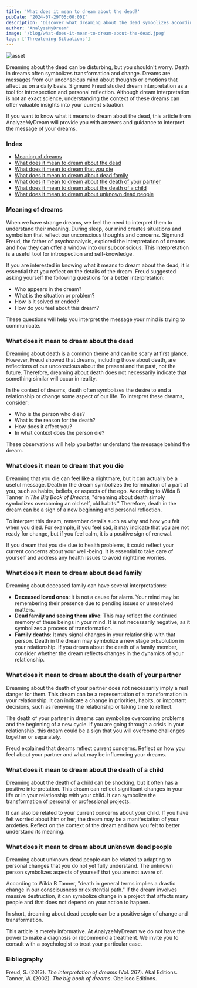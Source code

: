 ```yaml
---
title: 'What does it mean to dream about the dead?'
pubDate: '2024-07-29T05:00:00Z'
description: 'Discover what dreaming about the dead symbolizes according to psychology and psychoanalysis. Learn to interpret these dreams and how they can reflect personal transformations.'
author: 'AnalyzeMyDream'
image: '/blog/what-does-it-mean-to-dream-about-the-dead.jpeg'
tags: ['Threatening Situations']
---
```


![asset](/blog/what-does-it-mean-to-dream-about-the-dead.jpeg)

Dreaming about the dead can be disturbing, but you shouldn't worry. Death in dreams often symbolizes transformation and change. Dreams are messages from our unconscious mind about thoughts or emotions that affect us on a daily basis. Sigmund Freud studied dream interpretation as a tool for introspection and personal reflection. Although dream interpretation is not an exact science, understanding the context of these dreams can offer valuable insights into your current situation.

If you want to know what it means to dream about the dead, this article from AnalyzeMyDream will provide you with answers and guidance to interpret the message of your dreams.

### Index

- [Meaning of dreams](#meaning-of-dreams)
- [What does it mean to dream about the dead](#what-does-it-mean-to-dream-about-the-dead)
- [What does it mean to dream that you die](#what-does-it-mean-to-dream-that-you-die)
- [What does it mean to dream about dead family](#what-does-it-mean-to-dream-about-dead-family)
- [What does it mean to dream about the death of your partner](#what-does-it-mean-to-dream-about-the-death-of-your-partner)
- [What does it mean to dream about the death of a child](#what-does-it-mean-to-dream-about-the-death-of-a-child)
- [What does it mean to dream about unknown dead people](#what-does-it-mean-to-dream-about-unknown-dead-people)

### Meaning of dreams

When we have strange dreams, we feel the need to interpret them to understand their meaning. During sleep, our mind creates situations and symbolism that reflect our unconscious thoughts and concerns. Sigmund Freud, the father of psychoanalysis, explored the interpretation of dreams and how they can offer a window into our subconscious. This interpretation is a useful tool for introspection and self-knowledge.

If you are interested in knowing what it means to dream about the dead, it is essential that you reflect on the details of the dream. Freud suggested asking yourself the following questions for a better interpretation:

- Who appears in the dream?
- What is the situation or problem?
- How is it solved or ended?
- How do you feel about this dream?

These questions will help you interpret the message your mind is trying to communicate.

### What does it mean to dream about the dead

Dreaming about death is a common theme and can be scary at first glance. However, Freud showed that dreams, including those about death, are reflections of our unconscious about the present and the past, not the future. Therefore, dreaming about death does not necessarily indicate that something similar will occur in reality.

In the context of dreams, death often symbolizes the desire to end a relationship or change some aspect of our life. To interpret these dreams, consider:

- Who is the person who dies?
- What is the reason for the death?
- How does it affect you?
- In what context does the person die?

These observations will help you better understand the message behind the dream.

### What does it mean to dream that you die

Dreaming that you die can feel like a nightmare, but it can actually be a useful message. Death in the dream symbolizes the termination of a part of you, such as habits, beliefs, or aspects of the ego. According to Wilda B Tanner in *The Big Book of Dreams*, "dreaming about death simply symbolizes overcoming an old self, old habits." Therefore, death in the dream can be a sign of a new beginning and personal reflection.

To interpret this dream, remember details such as why and how you felt when you died. For example, if you feel sad, it may indicate that you are not ready for change, but if you feel calm, it is a positive sign of renewal.

If you dream that you die due to health problems, it could reflect your current concerns about your well-being. It is essential to take care of yourself and address any health issues to avoid nighttime worries.

### What does it mean to dream about dead family

Dreaming about deceased family can have several interpretations:

- **Deceased loved ones**: It is not a cause for alarm. Your mind may be remembering their presence due to pending issues or unresolved matters.
- **Dead family and seeing them alive**: This may reflect the continued memory of these beings in your mind. It is not necessarily negative, as it symbolizes a process of transformation.
- **Family deaths**: It may signal changes in your relationship with that person. Death in the dream may symbolize a new stage orEvolution in your relationship. If you dream about the death of a family member, consider whether the dream reflects changes in the dynamics of your relationship.

### What does it mean to dream about the death of your partner

Dreaming about the death of your partner does not necessarily imply a real danger for them. This dream can be a representation of a transformation in your relationship. It can indicate a change in priorities, habits, or important decisions, such as renewing the relationship or taking time to reflect.

The death of your partner in dreams can symbolize overcoming problems and the beginning of a new cycle. If you are going through a crisis in your relationship, this dream could be a sign that you will overcome challenges together or separately.

Freud explained that dreams reflect current concerns. Reflect on how you feel about your partner and what may be influencing your dreams.

### What does it mean to dream about the death of a child

Dreaming about the death of a child can be shocking, but it often has a positive interpretation. This dream can reflect significant changes in your life or in your relationship with your child. It can symbolize the transformation of personal or professional projects.

It can also be related to your current concerns about your child. If you have felt worried about him or her, the dream may be a manifestation of your anxieties. Reflect on the context of the dream and how you felt to better understand its meaning.

### What does it mean to dream about unknown dead people

Dreaming about unknown dead people can be related to adapting to personal changes that you do not yet fully understand. The unknown person symbolizes aspects of yourself that you are not aware of.

According to Wilda B Tanner, "death in general terms implies a drastic change in our consciousness or existential path." If the dream involves massive destruction, it can symbolize change in a project that affects many people and that does not depend on your action to happen.

In short, dreaming about dead people can be a positive sign of change and transformation.

This article is merely informative. At AnalyzeMyDream we do not have the power to make a diagnosis or recommend a treatment. We invite you to consult with a psychologist to treat your particular case.

### Bibliography

Freud, S. (2013). *The interpretation of dreams* (Vol. 267). Akal Editions. 
Tanner, W. (2002). *The big book of dreams*. Obelisco Editions.